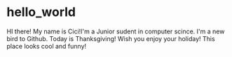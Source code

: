 # hello_world
HI there!
  My name is Cici!I'm a Junior sudent in computer scince. I'm a new bird to Github. 
  Today is Thanksgiving! Wish you enjoy your holiday!
  This place looks cool and funny!

